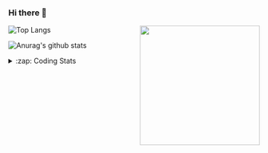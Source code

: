### Hi there 👋

<!--
**tao8687/tao8687** is a ✨ _special_ ✨ repository because its `README.md` (this file) appears on your GitHub profile.

Here are some ideas to get you started:

- 🔭 I’m currently working on ...
- 🌱 I’m currently learning ...
- 👯 I’m looking to collaborate on ...
- 🤔 I’m looking for help with ...
- 💬 Ask me about ...
- 📫 How to reach me: ...
- 😄 Pronouns: ...
- ⚡ Fun fact: ...
-->

<img align='right' src="https://media.giphy.com/media/M9gbBd9nbDrOTu1Mqx/giphy.gif" width="240">

  
![Top Langs](https://github-readme-stats.vercel.app/api/top-langs/?username=tao8687&layout=compact&title_color=23238E&text_color=A67D3D)

![Anurag's github stats](https://github-readme-stats.vercel.app/api?username=tao8687&show_icons=true&&text_color=A67D3D&title_color=23238E&show_icons=false&count_private=true&hide=stars)

<details>
  <summary>:zap: Coding Stats</summary>
  <br>
    
<!--START_SECTION:waka-->

```txt
From: 22 April 2025 - To: 29 April 2025

Markdown           4 hrs 55 mins   ██████████▓░░░░░░░░░░░░░░   42.56 %
C++                2 hrs 52 mins   ██████▒░░░░░░░░░░░░░░░░░░   24.88 %
XML                1 hr 44 mins    ███▓░░░░░░░░░░░░░░░░░░░░░   14.97 %
CMake              49 mins         █▓░░░░░░░░░░░░░░░░░░░░░░░   07.17 %
C                  46 mins         █▓░░░░░░░░░░░░░░░░░░░░░░░   06.72 %
```

<!--END_SECTION:waka-->
</details>
